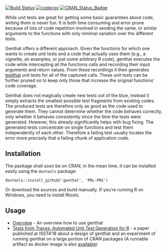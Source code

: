 [![Build
Status](https://travis-ci.org/PRL-PRG/genthat.svg)](https://travis-ci.org/PRL-PRG/genthat)
[![codecov](https://codecov.io/github/PRL-PRG/genthat/branch/feature/fixes/graphs/badge.svg)](https://codecov.io/github/PRL-PRG/genthat)
[![CRAN\_Status\_Badge](http://www.r-pkg.org/badges/version/genthat)](https://cran.r-project.org/package=genthat)

While unit tests are great for getting some basic guarantees about code,
writing them is never fun. It is both time consuming and error prone
because of lots of code repetition involved in sending the same, or
similar arguments to the functions with only minimal variation over the
different tests.

Genthat offers a different approach. Given the functions for which one
wants to create unit tests and a code that actually uses them (e.g., a
vignette, an examples, or just some arbitrary R code), genthat executes
the code while intercepting all the functions calls and recording their
input arguments and return values. From these recordings it then
generates [testthat](https://github.com/r-lib/testthat) unit tests for
all of the captured calls. These unit tests can be further pruned so to
keep only those that increase the original functions’ code coverage.

Genthat does not magically create new tests out of the blue, instead it
simply extracts the smallest possible test fragments from existing
codes. The produced tests are therefore only as good as the code used to
generate them. They cannot determine whether the code behaves correctly,
only whether it behaves consistently since the time the tests were
generated. However, this already significantly helps with bug fixing.
The generated tests concentrate on single functions and test them
independently of each other. Therefore a failing test usually locates
the error more precisely that a failing chunk of application code.

Installation
------------

The package shall soon be on CRAN, in the mean time, it can be installed
easily using the `devtools` package:

    devtools::install_github('genthat', 'PRL-PRG')

Or download the sources and build manually. If you’re running R on
Windows, you need to install Rtools.

Usage
-----

-   [Overview]() - An overview how to use genthat
-   [Tests from Traces: Automated Unit Test Generation for R]() - a
    paper published at ISSTA’18 about a design of genthat and an
    experiment of running genthat on a large portion of CRAN packages (A
    runnable artifact as docker image is also
    [available](https://github.com/fikovnik/ISSTA18-artifact/))
